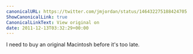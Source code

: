 ```yaml
---
canonicalURL: https://twitter.com/jmjordan/status/146432275188424705
ShowCanonicalLink: true
CanonicalLinkText: View original on
date: 2011-12-13T03:32:29+00:00
---
```

I need to buy an original Macintosh before it's too late.